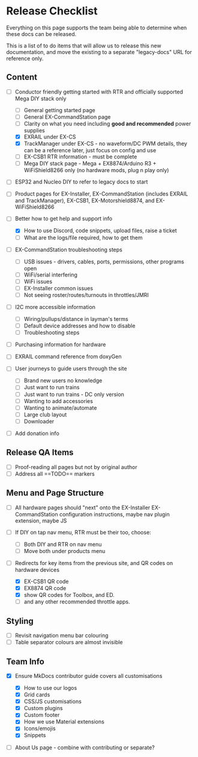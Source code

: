 # Release Checklist

Everything on this page supports the team being able to determine when these docs can be released.

This is a list of to do items that will allow us to release this new documentation, and move the existing to a separate "legacy-docs" URL for reference only.

## Content

- [ ] Conductor friendly getting started with RTR and officially supported Mega DIY stack only

    - [ ] General getting started page
    - [ ] General EX-CommandStation page
    - [ ] Clarity on what you need including **good and recommended** power supplies
    - [x] EXRAIL under EX-CS
    - [x] TrackManager under EX-CS - no waveform/DC PWM details, they can be a reference later, just focus on config and use
    - [ ] EX-CSB1 RTR information - must be complete
    - [ ] Mega DIY stack page - Mega + EX8874/Arduino R3 + WiFiShield8266 only (no hardware mods, plug n play only)

- [ ] ESP32 and Nucleo DIY to refer to legacy docs to start

- [ ] Product pages for EX-Installer, EX-CommandStation (includes EXRAIL and TrackManager), EX-CSB1, EX-Motorshield8874, and EX-WiFiShield8266
- [ ] Better how to get help and support info

    - [x] How to use Discord, code snippets, upload files, raise a ticket
    - [ ] What are the logs/file required, how to get them

- [ ] EX-CommandStation troubleshooting steps

    - [ ] USB issues - drivers, cables, ports, permissions, other programs open
    - [ ] WiFi/serial interfering
    - [ ] WiFi issues
    - [ ] EX-Installer common issues
    - [ ] Not seeing roster/routes/turnouts in throttles/JMRI

- [ ] I2C more accessible information

    - [ ] Wiring/pullups/distance in layman's terms
    - [ ] Default device addresses and how to disable
    - [ ] Troubleshooting steps

- [ ] Purchasing information for hardware
- [ ] EXRAIL command reference from doxyGen
- [ ] User journeys to guide users through the site

    - [ ] Brand new users no knowledge
    - [ ] Just want to run trains
    - [ ] Just want to run trains - DC only version
    - [ ] Wanting to add accessories
    - [ ] Wanting to animate/automate
    - [ ] Large club layout
    - [ ] Downloader

- [ ] Add donation info

## Release QA Items

- [ ] Proof-reading all pages but not by original author
- [ ] Address all ==TODO== markers

## Menu and Page Structure

- [ ] All hardware pages should "next" onto the EX-Installer EX-CommandStation configuration instructions, maybe nav plugin extension, maybe JS
- [ ] If DIY on tap nav menu, RTR must be their too, choose:

    - [ ] Both DIY and RTR on nav menu
    - [ ] Move both under products menu

- [ ] Redirects for key items from the previous site, and QR codes on hardware devices

    - [x] EX-CSB1 QR code
    - [x] EX8874 QR code
    - [x] show QR codes for Toolbox, and ED.
    - [ ] and any other recommended throttle apps.

## Styling

- [ ] Revisit navigation menu bar colouring
- [ ] Table separator colours are almost invisible

## Team Info

- [x] Ensure MkDocs contributor guide covers all customisations

    - [x] How to use our logos
    - [x] Grid cards
    - [x] CSS/JS customisations
    - [x] Custom plugins
    - [x] Custom footer
    - [x] How we use Material extensions
    - [x] Icons/emojis
    - [x] Snippets

- [ ] About Us page - combine with contributing or separate?

